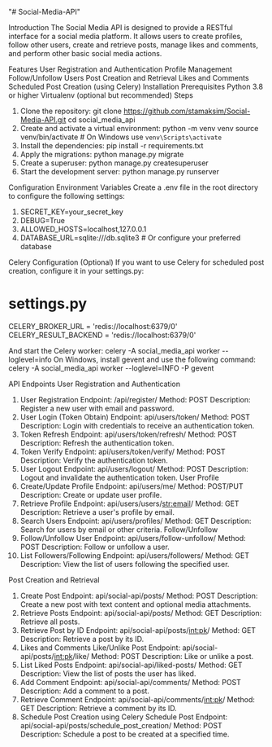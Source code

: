 "# Social-Media-API"

Introduction
The Social Media API is designed to provide a RESTful interface for a social media platform. It allows users to create profiles, follow other users, create and retrieve posts, manage likes and comments, and perform other basic social media actions.

Features
User Registration and Authentication
Profile Management
Follow/Unfollow Users
Post Creation and Retrieval
Likes and Comments
Scheduled Post Creation (using Celery)
Installation
Prerequisites
Python 3.8 or higher
Virtualenv (optional but recommended)
Steps
1. Clone the repository: git clone https://github.com/stamaksim/Social-Media-API.git
cd social_media_api
2. Create and activate a virtual environment: python -m venv venv
source venv/bin/activate  # On Windows use `venv\Scripts\activate`
3. Install the dependencies: pip install -r requirements.txt
4. Apply the migrations: python manage.py migrate
5. Create a superuser: python manage.py createsuperuser
6. Start the development server: python manage.py runserver

Configuration
Environment Variables
Create a .env file in the root directory to configure the following settings:
1. SECRET_KEY=your_secret_key
2. DEBUG=True
3. ALLOWED_HOSTS=localhost,127.0.0.1
4. DATABASE_URL=sqlite:///db.sqlite3  # Or configure your preferred database

Celery Configuration (Optional)
If you want to use Celery for scheduled post creation, configure it in your settings.py:

# settings.py
CELERY_BROKER_URL = 'redis://localhost:6379/0'
CELERY_RESULT_BACKEND = 'redis://localhost:6379/0'

And start the Celery worker:
celery -A social_media_api worker --loglevel=info
On Windows, install gevent and use the following command:
celery -A social_media_api worker --loglevel=INFO -P gevent


API Endpoints
User Registration and Authentication
1. User Registration
Endpoint: /api/register/
Method: POST
Description: Register a new user with email and password.
2. User Login (Token Obtain)
Endpoint: api/users/token/
Method: POST
Description: Login with credentials to receive an authentication token.
3. Token Refresh
Endpoint: api/users/token/refresh/
Method: POST
Description: Refresh the authentication token.
4. Token Verify
Endpoint: api/users/token/verify/
Method: POST
Description: Verify the authentication token.
5. User Logout
Endpoint: api/users/logout/
Method: POST
Description: Logout and invalidate the authentication token.
User Profile
6. Create/Update Profile
Endpoint: api/users/me/
Method: POST/PUT
Description: Create or update user profile.
7. Retrieve Profile
Endpoint: api/users/users/<str:email>/
Method: GET
Description: Retrieve a user's profile by email.
8. Search Users
Endpoint: api/users/profiles/
Method: GET
Description: Search for users by email or other criteria.
Follow/Unfollow
9. Follow/Unfollow User
Endpoint: api/users/follow-unfollow/
Method: POST
Description: Follow or unfollow a user.
10. List Followers/Following
Endpoint: api/users/followers/
Method: GET
Description: View the list of users following the specified user.

Post Creation and Retrieval
1. Create Post
Endpoint: api/social-api/posts/
Method: POST
Description: Create a new post with text content and optional media attachments.
2. Retrieve Posts
Endpoint: api/social-api/posts/
Method: GET
Description: Retrieve all posts.
3. Retrieve Post by ID
Endpoint: api/social-api/posts/<int:pk>/
Method: GET
Description: Retrieve a post by its ID.
4. Likes and Comments 
Like/Unlike Post
Endpoint: api/social-api/posts/<int:pk>/like/
Method: POST
Description: Like or unlike a post.
5. List Liked Posts
Endpoint: api/social-api/liked-posts/
Method: GET
Description: View the list of posts the user has liked.
6. Add Comment
Endpoint: api/social-api/comments/
Method: POST
Description: Add a comment to a post.
7. Retrieve Comment
Endpoint: api/social-api/comments/<int:pk>/
Method: GET
Description: Retrieve a comment by its ID.
8. Schedule Post Creation using Celery 
Schedule Post
Endpoint: api/social-api/posts/schedule_post_creation/
Method: POST
Description: Schedule a post to be created at a specified time.